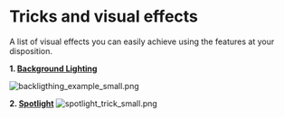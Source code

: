 # Tricks and visual effects
A list of visual effects you can easily achieve using the features at your disposition.

**1. [Background Lighting](/Parcels/Tricks/Background_Lighting)**

![backligthing_example_small.png](/backligthing_example_small.png)

**2. [Spotlight](/Parcels/Tricks/Spotlight)**
![spotlight_trick_small.png](/spotlight_trick_small.png)